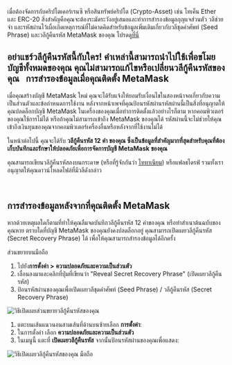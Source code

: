 เมื่อต้องจัดการกับคริปโตเคอร์เรนซี หรือสินทรัพย์คริปโต (Crypto-Asset) เช่น โทเค็น Ether และ ERC-20 สิ่งสำคัญคือคุณจะต้องระมัดระวังอยู่เสมอและทำการสำรองข้อมูลกุญแจส่วนตัว วลีช่วยจำ และรหัสผ่านไว้เผื่อเกิดเหตุการณ์ที่ไม่คาดคิดสำหรับข้อมูลเพิ่มเติมเกี่ยวกับวลีชุดคำศัพท์ (Seed Phrase) และวลีกู้คืนรหัส MetaMask ของคุณ โปรดดู[ที่นี่](https://support.metamask.io/hc/en-us/articles/4404722782107)


**อย่าแชร์วลีกู้คืนรหัสนี้กับใคร! คำเหล่านี้สามารถนำไปใช้เพื่อขโมยบัญชีทั้งหมดของคุณ คุณไม่สามารถแก้ไขหรือเปลี่ยนวลีกู้คืนรหัสของคุณ**
 
การสำรองข้อมูลเมื่อคุณติดตั้ง MetaMask
--------------------------------------


เมื่อคุณสร้างบัญชี MetaMask ใหม่ คุณจะได้รับแจ้งให้ยอมรับเงื่อนไขในสองหน้าจอเกี่ยวกับความเป็นส่วนตัวและข้อกำหนดการใช้งาน หลังจากหน้าเพจที่คุณป้อนรหัสผ่านรหัสผ่านนี้เป็นสิ่งที่อนุญาตให้คุณปลดล็อกบัญชี MetaMask ในเครื่องของคุณเมื่อทำการติดตั้งแล้วอย่างไรก็ตาม หากคอมพิวเตอร์ของคุณใช้การไม่ได้ หรือถ้าคุณไม่สามารถเข้าถึง MetaMask ของคุณได้ รหัสผ่านนี้จะไม่ช่วยให้คุณเข้าถึงเงินทุนของคุณจากคอมพิวเตอร์เครื่องอื่นหรือหลังจากที่ใช้งานไม่ได้


ในหน้าต่อไปนี้ คุณจะได้รับ **วลีกู้คืนรหัส 12 คำ ของคุณ ซึ่งเป็นข้อมูลที่สำคัญมากที่สุดสำหรับคุณที่ต้องเก็บบันทึกและรักษาให้ปลอดภัยเพื่อการจัดการบัญชี MetaMask ของคุณ**


คุณสามารถเขียนวลีกู้คืนรหัสลงบนกระดาษ (หรือที่รู้จักกันว่า [ไททาเนียม](https://www.toughgadget.com/bitcoin-crypto-metal-recovery-seed-wallets/)) หรือแฟลชไดรฟ์ รวมทั้งเราอนุญาตให้คุณดาวน์โหลดไฟล์ที่มีวลีดังกล่าว


 


การสำรองข้อมูลหลังจากที่คุณติดตั้ง MetaMask
-------------------------------------------


หากด้วยเหตุผลใดก็ตามที่ทำให้คุณลืมจดบันทึกวลีกู้คืนรหัส 12 คำของคุณ หรือทำสำเนาต้นฉบับของคุณหาย ตราบใดที่บัญชี MetaMask ของคุณยังคงปลดล็อกอยู่ คุณสามารถเปิดเผยวลีกู้คืนรหัส (Secret Recovery Phrase) ได้ เพื่อให้คุณสามารถสำรองข้อมูลได้อีกครั้ง




ส่วนขยายบนมือถือ


1. ไปยัง**การตั้งค่า >** **ความปลอดภัยและความเป็นส่วนตัว**
2. เลื่อนลงมาและคลิกที่ปุ่มที่เขียนว่า "Reveal Secret Recovery Phrase" (เปิดเผยวลีกู้คืนรหัส)
3. ป้อนรหัสผ่านของคุณเพื่อเปิดเผยวลีชุดคำศัพท์ (Seed Phrase) / วลีกู้คืนรหัส (Secret Recovery Phrase)


![วิธีเปิดเผยส่วนขยายวลีกู้คืนรหัสของคุณ](https://support.metamask.io/hc/article_attachments/9541233181083)




1. แตะบนเส้นแนวนอนสามเส้นที่ด้านบนซ้ายเลือก **การตั้งค่า**:
2. ในการตั้งค่า เลือก **ความปลอดภัยและความเป็นส่วนตัว**
3. ในเมนูนี้ แตะที่ **เปิดเผยวลีกู้คืนรหัส** จากนั้นป้อนรหัสผ่านของคุณเพื่อแสดง:


![วิธีเปิดเผยวลีกู้คืนรหัสของคุณ มือถือ](https://support.metamask.io/hc/article_attachments/9542309263515)




 

